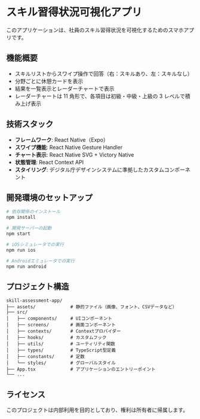 # スキル習得状況可視化アプリ

このアプリケーションは、社員のスキル習得状況を可視化するためのスマホアプリです。

## 機能概要

- スキルリストからスワイプ操作で回答（右：スキルあり、左：スキルなし）
- 分野ごとに休憩カードを表示
- 結果を一覧表示とレーダーチャートで表示
- レーダーチャートは 11 角形で、各項目は初級・中級・上級の 3 レベルで積み上げ表示

## 技術スタック

- **フレームワーク**: React Native（Expo）
- **スワイプ機能**: React Native Gesture Handler
- **チャート表示**: React Native SVG + Victory Native
- **状態管理**: React Context API
- **スタイリング**: デジタル庁デザインシステムに準拠したカスタムコンポーネント

## 開発環境のセットアップ

```bash
# 依存関係のインストール
npm install

# 開発サーバーの起動
npm start

# iOSシミュレータでの実行
npm run ios

# Androidエミュレータでの実行
npm run android
```

## プロジェクト構造

```
skill-assessment-app/
├── assets/             # 静的ファイル（画像、フォント、CSVデータなど）
├── src/
│   ├── components/     # UIコンポーネント
│   ├── screens/        # 画面コンポーネント
│   ├── contexts/       # Contextプロバイダー
│   ├── hooks/          # カスタムフック
│   ├── utils/          # ユーティリティ関数
│   ├── types/          # TypeScript型定義
│   ├── constants/      # 定数
│   └── styles/         # グローバルスタイル
├── App.tsx             # アプリケーションのエントリーポイント
└── ...
```

## ライセンス

このプロジェクトは内部利用を目的としており、権利は所有者に帰属します。
